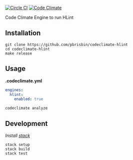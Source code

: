 [![Circle CI](https://circleci.com/gh/pbrisbin/codeclimate-hlint.svg?style=svg)](https://circleci.com/gh/pbrisbin/codeclimate-hlint) [![Code Climate](https://codeclimate.com/github/pbrisbin/codeclimate-hlint/badges/gpa.svg)](https://codeclimate.com/github/pbrisbin/codeclimate-hlint)

Code Climate Engine to run HLint

## Installation

```
git clone https://github.com/pbrisbin/codeclimate-hlint
cd codeclimate-hlint
make release
```

## Usage

**.codeclimate.yml**

```yml
engines:
  hlint:
    enabled: true
```

```
codeclimate analyze
```

## Development

*Install [stack][]*

[stack]: https://github.com/commercialhaskell/stack

```
stack setup
stack build
stack test
```
